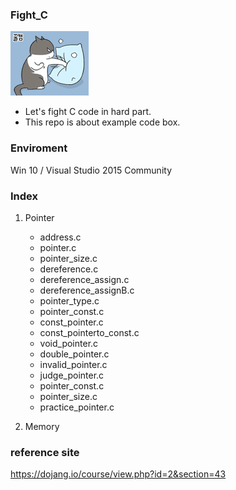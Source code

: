 ### Fight_C

![](cat_fighting.gif)
- Let's fight C code in hard part.
- This repo is about example code box.

### Enviroment
  Win 10 / Visual Studio 2015 Community 
### Index

1. Pointer 
   - address.c
   - pointer.c
   - pointer_size.c
   - dereference.c
   - dereference_assign.c
   - dereference_assignB.c
   - pointer_type.c
   - pointer_const.c
   - const_pointer.c
   - const_pointerto_const.c
   - void_pointer.c
   - double_pointer.c
   - invalid_pointer.c
   - judge_pointer.c
   - pointer_const.c
   - pointer_size.c
   - practice_pointer.c
   
2. Memory

   
     
### reference site
   https://dojang.io/course/view.php?id=2&section=43
